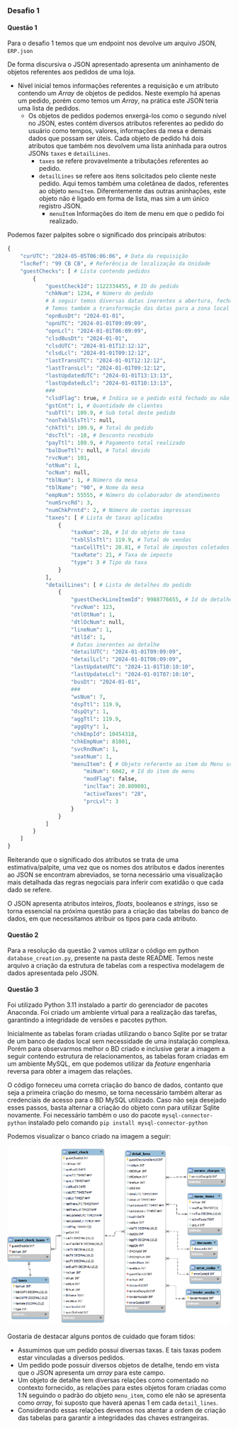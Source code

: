 ### Desafio 1

#### Questão 1
Para o desafio 1 temos que um endpoint nos devolve um arquivo JSON, `ERP.json`

De forma discursiva o JSON apresentado apresenta um aninhamento de objetos referentes aos pedidos de uma loja.
- Nível inicial temos informações referentes a requisição e um atributo contendo um *Array* de objetos de pedidos. Neste exemplo há apenas um pedido, porém como temos um *Array*, na prática este JSON teria uma lista de pedidos. 
  - Os objetos de pedidos podemos enxergá-los como o segundo nível no JSON, estes contém diversos atributos referentes ao pedido do usuário como tempos, valores, informações da mesa e demais dados que possam ser úteis. Cada objeto de pedido há dois atributos que também nos devolvem uma lista aninhada para outros JSONs `taxes` e `detailLines`.
    - `taxes` se refere provavelmente a tributações referentes ao pedido.
    - `detailLines` se refere aos itens solicitados pelo cliente neste pedido. Aqui temos também uma coletânea de dados, referentes ao objeto `menuItem`. Diferentemente das outras aninhações, este objeto não é ligado em forma de lista, mas sim a um único registro JSON.
      - `menuItem` Informações do item de menu em que o pedido foi realizado.

Podemos fazer palpites sobre o significado dos principais atributos:
~~~python
{
    "curUTC": "2024-05-05T06:06:06", # Data da requisição
    "locRef": "99 CB CB", # Referência de localização da Unidade
    "guestChecks": [ # Lista contendo pedidos
        {
            "guestCheckId": 1122334455, # ID do pedido
            "chkNum": 1234, # Número do pedido
            # A seguir temos diversas datas inerentes a abertura, fechamento e transações do pedido
            # Temos também a transformação das datas para a zona local
            "opnBusDt": "2024-01-01", 
            "opnUTC": "2024-01-01T09:09:09",
            "opnLcl": "2024-01-01T06:09:09",
            "clsdBusDt": "2024-01-01",
            "clsdUTC": "2024-01-01T12:12:12",
            "clsdLcl": "2024-01-01T09:12:12",
            "lastTransUTC": "2024-01-01T12:12:12",
            "lastTransLcl": "2024-01-01T09:12:12",
            "lastUpdatedUTC": "2024-01-01T13:13:13",
            "lastUpdatedLcl": "2024-01-01T10:13:13",
            ###
            "clsdFlag": true, # Indica se o pedido está fechado ou não
            "gstCnt": 1, # Quantidade de clientes
            "subTtl": 109.9, # Sub total deste pedido
            "nonTxblSlsTtl": null,
            "chkTtl": 109.9, # Total do pedido
            "dscTtl": -10, # Desconto recebido
            "payTtl": 109.9, # Pagamento total realizado
            "balDueTtl": null, # Total devido
            "rvcNum": 101,
            "otNum": 1,
            "ocNum": null,
            "tblNum": 1, # Número da mesa
            "tblName": "90", # Nome da mesa 
            "empNum": 55555, # Número do colaborador de atendimento
            "numSrvcRd": 3,
            "numChkPrntd": 2, # Número de contas impressas
            "taxes": [ # Lista de taxas aplicadas
                {
                    "taxNum": 28, # Id do objeto de taxa
                    "txblSlsTtl": 119.9, # Total de vendas
                    "taxCollTtl": 20.81, # Total de impostos coletados
                    "taxRate": 21, # Taxa de imposto
                    "type": 3 # Tipo da taxa
                }
            ],
            "detailLines": [ # Lista de detalhes do pedido
                {
                    "guestCheckLineItemId": 9988776655, # Id de detalhe
                    "rvcNum": 123,
                    "dtlOtNum": 1,
                    "dtlOcNum": null,
                    "lineNum": 1,
                    "dtlId": 1,
                    # Datas inerentes ao detalhe 
                    "detailUTC": "2024-01-01T09:09:09",
                    "detailLcl": "2024-01-01T06:09:09",
                    "lastUpdateUTC": "2024-11-01T10:10:10",
                    "lastUpdateLcl": "2024-01-01T07:10:10",
                    "busDt": "2024-01-01",
                    ###
                    "wsNum": 7,
                    "dspTtl": 119.9,
                    "dspQty": 1,
                    "aggTtl": 119.9,
                    "aggQty": 1,
                    "chkEmpId": 10454318,
                    "chkEmpNum": 81001,
                    "svcRndNum": 1,
                    "seatNum": 1,
                    "menuItem": { # Objeto referente ao item do Menu solicitado
                        "miNum": 6042, # Id do item de menu
                        "modFlag": false,
                        "inclTax": 20.809091, 
                        "activeTaxes": "28",
                        "prcLvl": 3
                    }
                }
            ]
        }
    ]
}
~~~

Reiterando que o significado dos atributos se trata de uma estimativa/palpite, uma vez que os nomes dos atributos e dados inerentes ao JSON se encontram abreviados, se torna necessário uma visualização mais detalhada das regras negociais para inferir com exatidão o que cada dado se refere.

O JSON apresenta atributos inteiros, *floats*, booleanos e *strings*, isso se torna essencial na próxima questão para a criação das tabelas do banco de dados, em que necessitamos atribuir os tipos para cada atributo.

#### Questão 2

Para a resolução da questão 2 vamos utilizar o código em python `database_creation.py`, presente na pasta deste README. Temos neste arquivo a criação da estrutura de tabelas com a respectiva modelagem de dados apresentada pelo JSON.

#### Questão 3

Foi utilizado Python 3.11 instalado a partir do gerenciador de pacotes Anaconda. Foi criado um ambiente virtual para a realização das tarefas, garantindo a integridade de versões e pacotes python.

Inicialmente as tabelas foram criadas utilizando o banco Sqlite por se tratar de um banco de dados local sem necessidade de uma instalação complexa. Porém para observarmos melhor o BD criado e inclusive gerar a imagem a seguir contendo estrutura de relacionamentos, as tabelas foram criadas em um ambiente MySQL, em que podemos utilizar da *feature* engenharia reversa para obter a imagem das relações.

O código forneceu uma correta criação do banco de dados, contanto que seja a primeira criação do mesmo, se torna necessário também alterar as credenciais de acesso para o BD MySQL utilizado. Caso não seja desejado esses passos, basta alternar a criação do objeto conn para utilizar Sqlite novamente. Foi necessário também o uso do pacote `mysql-connector-python` instalado pelo comando `pip install mysql-connector-python`

Podemos visualizar o banco criado na imagem a seguir:

![Modelo de Banco de Dados](modelo_banco_mysql.png "Modelo do Banco de Dados")

Gostaria de destacar alguns pontos de cuidado que foram tidos:
- Assumimos que um pedido possui diversas taxas. E tais taxas podem estar vinculadas a diversos pedidos.
- Um pedido pode possuir diversos objetos de detalhe, tendo em vista que o JSON apresenta um *array* para este campo.
- Um objeto de detalhe tem diversas relações como comentado no contexto fornecido, as relações para estes objetos foram criadas como 1:N seguindo o padrão do objeto `menu_item`, como ele não se apresenta como *array*, foi suposto que haverá apenas 1 em cada `detail_lines`.
- Considerando essas relações devemos nos atentar a ordem de criação das tabelas para garantir a integridades das chaves estrangeiras.


